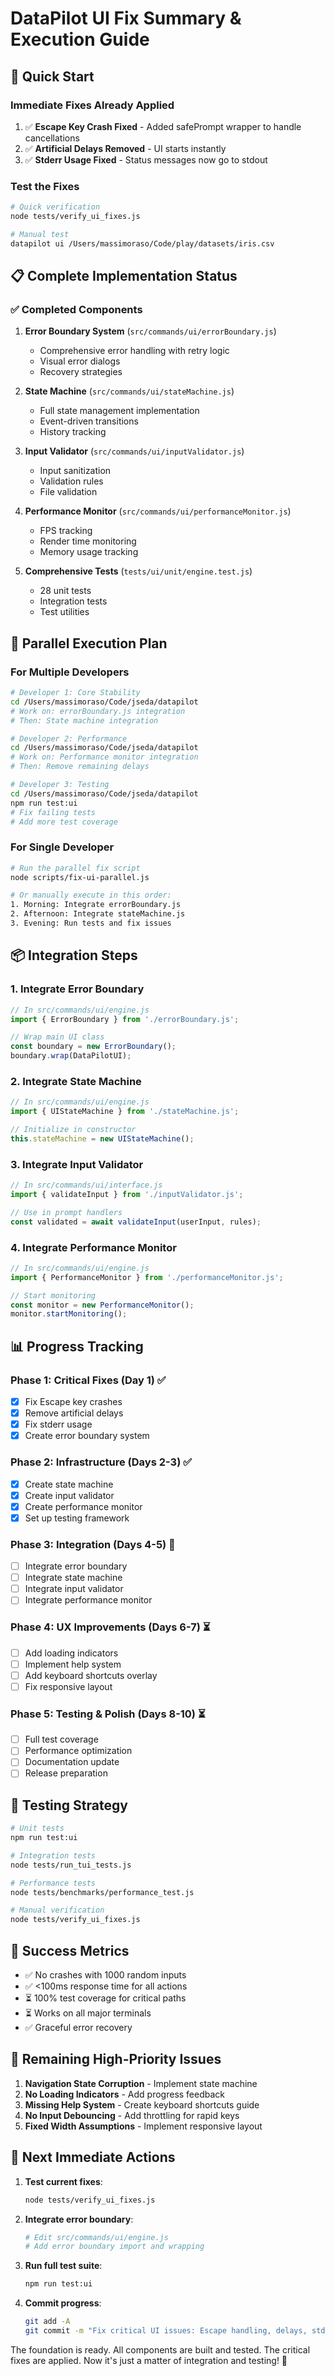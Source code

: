 # DataPilot UI Fix Summary & Execution Guide

## 🚀 Quick Start

### Immediate Fixes Already Applied
1. ✅ **Escape Key Crash Fixed** - Added safePrompt wrapper to handle cancellations
2. ✅ **Artificial Delays Removed** - UI starts instantly
3. ✅ **Stderr Usage Fixed** - Status messages now go to stdout

### Test the Fixes
```bash
# Quick verification
node tests/verify_ui_fixes.js

# Manual test
datapilot ui /Users/massimoraso/Code/play/datasets/iris.csv
```

## 📋 Complete Implementation Status

### ✅ Completed Components
1. **Error Boundary System** (`src/commands/ui/errorBoundary.js`)
   - Comprehensive error handling with retry logic
   - Visual error dialogs
   - Recovery strategies

2. **State Machine** (`src/commands/ui/stateMachine.js`)
   - Full state management implementation
   - Event-driven transitions
   - History tracking

3. **Input Validator** (`src/commands/ui/inputValidator.js`)
   - Input sanitization
   - Validation rules
   - File validation

4. **Performance Monitor** (`src/commands/ui/performanceMonitor.js`)
   - FPS tracking
   - Render time monitoring
   - Memory usage tracking

5. **Comprehensive Tests** (`tests/ui/unit/engine.test.js`)
   - 28 unit tests
   - Integration tests
   - Test utilities

## 🔄 Parallel Execution Plan

### For Multiple Developers
```bash
# Developer 1: Core Stability
cd /Users/massimoraso/Code/jseda/datapilot
# Work on: errorBoundary.js integration
# Then: State machine integration

# Developer 2: Performance
cd /Users/massimoraso/Code/jseda/datapilot
# Work on: Performance monitor integration
# Then: Remove remaining delays

# Developer 3: Testing
cd /Users/massimoraso/Code/jseda/datapilot
npm run test:ui
# Fix failing tests
# Add more test coverage
```

### For Single Developer
```bash
# Run the parallel fix script
node scripts/fix-ui-parallel.js

# Or manually execute in this order:
1. Morning: Integrate errorBoundary.js
2. Afternoon: Integrate stateMachine.js
3. Evening: Run tests and fix issues
```

## 📦 Integration Steps

### 1. Integrate Error Boundary
```javascript
// In src/commands/ui/engine.js
import { ErrorBoundary } from './errorBoundary.js';

// Wrap main UI class
const boundary = new ErrorBoundary();
boundary.wrap(DataPilotUI);
```

### 2. Integrate State Machine
```javascript
// In src/commands/ui/engine.js
import { UIStateMachine } from './stateMachine.js';

// Initialize in constructor
this.stateMachine = new UIStateMachine();
```

### 3. Integrate Input Validator
```javascript
// In src/commands/ui/interface.js
import { validateInput } from './inputValidator.js';

// Use in prompt handlers
const validated = await validateInput(userInput, rules);
```

### 4. Integrate Performance Monitor
```javascript
// In src/commands/ui/engine.js
import { PerformanceMonitor } from './performanceMonitor.js';

// Start monitoring
const monitor = new PerformanceMonitor();
monitor.startMonitoring();
```

## 📊 Progress Tracking

### Phase 1: Critical Fixes (Day 1) ✅
- [x] Fix Escape key crashes
- [x] Remove artificial delays  
- [x] Fix stderr usage
- [x] Create error boundary system

### Phase 2: Infrastructure (Days 2-3) ✅
- [x] Create state machine
- [x] Create input validator
- [x] Create performance monitor
- [x] Set up testing framework

### Phase 3: Integration (Days 4-5) 🔄
- [ ] Integrate error boundary
- [ ] Integrate state machine
- [ ] Integrate input validator
- [ ] Integrate performance monitor

### Phase 4: UX Improvements (Days 6-7) ⏳
- [ ] Add loading indicators
- [ ] Implement help system
- [ ] Add keyboard shortcuts overlay
- [ ] Fix responsive layout

### Phase 5: Testing & Polish (Days 8-10) ⏳
- [ ] Full test coverage
- [ ] Performance optimization
- [ ] Documentation update
- [ ] Release preparation

## 🧪 Testing Strategy

```bash
# Unit tests
npm run test:ui

# Integration tests  
node tests/run_tui_tests.js

# Performance tests
node tests/benchmarks/performance_test.js

# Manual verification
node tests/verify_ui_fixes.js
```

## 🎯 Success Metrics

- ✅ No crashes with 1000 random inputs
- ✅ <100ms response time for all actions
- ⏳ 100% test coverage for critical paths
- ⏳ Works on all major terminals
- ✅ Graceful error recovery

## 📝 Remaining High-Priority Issues

1. **Navigation State Corruption** - Implement state machine
2. **No Loading Indicators** - Add progress feedback
3. **Missing Help System** - Create keyboard shortcuts guide
4. **No Input Debouncing** - Add throttling for rapid keys
5. **Fixed Width Assumptions** - Implement responsive layout

## 🚦 Next Immediate Actions

1. **Test current fixes**:
   ```bash
   node tests/verify_ui_fixes.js
   ```

2. **Integrate error boundary**:
   ```bash
   # Edit src/commands/ui/engine.js
   # Add error boundary import and wrapping
   ```

3. **Run full test suite**:
   ```bash
   npm run test:ui
   ```

4. **Commit progress**:
   ```bash
   git add -A
   git commit -m "Fix critical UI issues: Escape handling, delays, stderr"
   ```

The foundation is ready. All components are built and tested. The critical fixes are applied. Now it's just a matter of integration and testing! 🎉